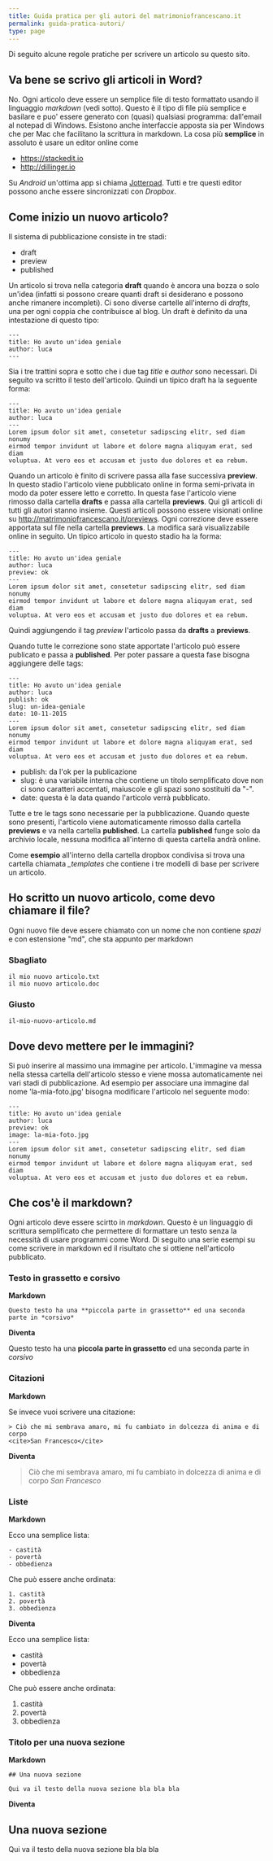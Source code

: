 ```yaml
---
title: Guida pratica per gli autori del matrimoniofrancescano.it
permalink: guida-pratica-autori/
type: page
---
```


Di seguito alcune regole pratiche per scrivere un articolo su questo sito.

## Va bene se scrivo gli articoli in Word?

No. Ogni articolo deve essere un semplice file di testo formattato usando il linguaggio *markdown* (vedi sotto). Questo è il tipo di file più semplice e basilare e puo' essere generato con (quasi) qualsiasi programma: dall'email al notepad di Windows. Esistono anche interfaccie apposta sia per Windows che per Mac che facilitano la scrittura in markdown. La cosa più **semplice** in assoluto è usare un editor online come

- <https://stackedit.io>
- <http://dillinger.io>

 Su *Android* un'ottima app si chiama [Jotterpad](https://play.google.com/store/apps/details?id=com.jotterpad.x&hl=en). Tutti e tre questi editor possono anche essere sincronizzati con *Dropbox*.


## Come inizio un nuovo articolo?

Il sistema di pubblicazione consiste in tre stadi:

- draft
- preview
- published

Un articolo si trova nella categoria **draft** quando è ancora una bozza o solo un'idea (infatti si possono creare quanti draft si desiderano e possono anche rimanere incompleti). Ci sono diverse cartelle all'interno di *drafts*, una per ogni coppia che contribuisce al blog. Un draft è definito da una intestazione di questo tipo:

    ---
    title: Ho avuto un'idea geniale
    author: luca
    ---

Sia i tre trattini sopra e sotto che i due tag *title* e *author* sono necessari. Di seguito va scritto il testo dell'articolo. Quindi un tipico draft ha la seguente forma:

    ---
    title: Ho avuto un'idea geniale
    author: luca
    ---
    Lorem ipsum dolor sit amet, consetetur sadipscing elitr, sed diam nonumy
    eirmod tempor invidunt ut labore et dolore magna aliquyam erat, sed diam
    voluptua. At vero eos et accusam et justo duo dolores et ea rebum. 


Quando un articolo è finito di scrivere passa alla fase successiva **preview**. In questo stadio l'articolo viene pubblicato online in forma semi-privata in modo da poter essere letto e corretto. In questa fase l'articolo viene rimosso dalla cartella **drafts** e passa alla cartella **previews**. Qui gli articoli di tutti gli autori stanno insieme. Questi articoli possono essere visionati online su <http://matrimoniofrancescano.it/previews>. Ogni correzione deve essere apportata sul file nella cartella **previews**. La modifica sarà visualizzabile online in seguito. Un tipico articolo in questo stadio ha la forma:

    ---
    title: Ho avuto un'idea geniale
    author: luca
    preview: ok
    ---
    Lorem ipsum dolor sit amet, consetetur sadipscing elitr, sed diam nonumy
    eirmod tempor invidunt ut labore et dolore magna aliquyam erat, sed diam
    voluptua. At vero eos et accusam et justo duo dolores et ea rebum. 

Quindi aggiungendo il tag *preview* l'articolo passa da **drafts** a **previews**.

Quando tutte le correzione sono state apportate l'articolo può essere publicato e passa a **published**. Per poter passare a questa fase bisogna aggiungere delle tags:

    ---
    title: Ho avuto un'idea geniale
    author: luca
    publish: ok
    slug: un-idea-geniale
    date: 10-11-2015
    ---
    Lorem ipsum dolor sit amet, consetetur sadipscing elitr, sed diam nonumy
    eirmod tempor invidunt ut labore et dolore magna aliquyam erat, sed diam
    voluptua. At vero eos et accusam et justo duo dolores et ea rebum. 

- publish: da l'ok per la publicazione
- slug: è una variabile interna che contiene un titolo semplificato dove non ci sono caratteri accentati, maiuscole e gli spazi sono sostituiti da "-".
- date: questa è la data quando l'articolo verrà pubblicato.

Tutte e tre le tags sono necessarie per la pubblicazione. Quando queste sono presenti, l'articolo viene automaticamente rimosso dalla cartella **previews** e va nella cartella **published**. La cartella **published** funge solo da archivio locale, nessuna modifica all'interno di questa cartella andrà online.

Come **esempio** all'interno della cartella dropbox condivisa si trova una cartella chiamata *_templates* che contiene i tre modelli di base per scrivere un articolo.


## Ho scritto un nuovo articolo, come devo chiamare il file?

Ogni nuovo file deve essere chiamato con un nome che non contiene *spazi* e con estensione "md", che sta appunto per markdown

### Sbagliato

    il mio nuovo articolo.txt
    il mio nuovo articolo.doc

### Giusto

    il-mio-nuovo-articolo.md


## Dove devo mettere per le immagini?

Si può inserire al massimo una immagine per articolo. L'immagine va messa nella stessa cartella dell'articolo stesso e viene mossa automaticamente nei vari stadi di pubblicazione. Ad esempio per associare una immagine dal nome 'la-mia-foto.jpg' bisogna modificare l'articolo nel seguente modo:

    ---
    title: Ho avuto un'idea geniale
    author: luca
    preview: ok
    image: la-mia-foto.jpg
    ---
    Lorem ipsum dolor sit amet, consetetur sadipscing elitr, sed diam nonumy
    eirmod tempor invidunt ut labore et dolore magna aliquyam erat, sed diam
    voluptua. At vero eos et accusam et justo duo dolores et ea rebum. 


## Che cos'è il markdown?

Ogni articolo deve essere scirtto in *markdown*. Questo è un linguaggio di scrittura semplificato che permettere di formattare un testo senza la necessità di usare programmi come Word. Di seguito una serie esempi su come scrivere in markdown ed il risultato che si ottiene nell'articolo pubblicato.

### Testo in grassetto e corsivo

**Markdown**


    Questo testo ha una **piccola parte in grassetto** ed una seconda parte in *corsivo*


**Diventa**

Questo testo ha una **piccola parte in grassetto** ed una seconda parte in *corsivo*

### Citazioni

**Markdown**


Se invece vuoi scrivere una citazione:

    > Ciò che mi sembrava amaro, mi fu cambiato in dolcezza di anima e di corpo
    <cite>San Francesco</cite>


**Diventa**


> Ciò che mi sembrava amaro, mi fu cambiato in dolcezza di anima e di corpo
<cite>San Francesco</cite>

### Liste

**Markdown**

Ecco una semplice lista:

    - castità
    - povertà
    - obbedienza

Che può essere anche ordinata:

    1. castità
    2. povertà
    3. obbedienza


**Diventa**

Ecco una semplice lista:

- castità
- povertà
- obbedienza

Che può essere anche ordinata:

1. castità
2. povertà
3. obbedienza

### Titolo per una nuova sezione

**Markdown**

    ## Una nuova sezione

    Qui va il testo della nuova sezione bla bla bla


**Diventa**

## Una nuova sezione

Qui va il testo della nuova sezione bla bla bla


